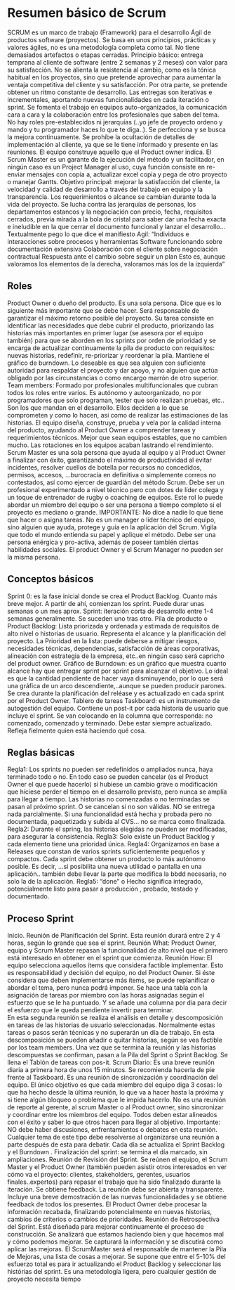 # Resumen básico de Scrum

SCRUM es un marco de trabajo (Framework) para el desarrollo Ágil de productos software (proyectos). Se basa en unos principios, prácticas y valores ágiles, no es una metodología completa como tal. No tiene demasiados artefactos o etapas cerradas.
Principio básico: entrega temprana al cliente de software (entre 2 semanas y 2 meses) con valor para su satisfacción. No se alienta la resistencia al cambio, como es la tónica habitual en los proyectos, sino que pretende aprovechar para aumentar la ventaja competitiva del cliente y su satisfacción. Por otra parte, se pretende obtener un ritmo constante de desarrollo.
Las entregas son iterativas e incrementales, aportando nuevas funcionalidades en cada iteración o sprint.
Se fomenta el trabajo en equipos  auto-organizados, la comunicación cara a cara y la colaboración entre los profesionales que saben del tema. No hay roles pre-establecidos ni jerarquías (..yo jefe de proyecto ordeno y mando y tu programador haces lo que te diga..). Se perfecciona y se busca la mejora continuamente.
Se prohíbe la ocultación de detalles de implementación al cliente, ya que se le tiene informado y presente en las reuniones.
El equipo construye aquello que el Product owner indica. El Scrum Master es un garante de la ejecución del método y un facilitador, en ningún caso es un Project Manager al uso, cuya función consiste en re-enviar mensajes con copia a, actualizar excel copia y pega de otro proyecto o manejar Gantts.
Objetivo principal: mejorar la satisfacción del cliente, la velocidad y calidad de desarrollo a través del trabajo en equipo y la transparencia.  Los requerimientos o alcance se cambian durante toda la vida del proyecto.
Se lucha contra las jerarquías de personas, los departamentos estancos y la negociación con precio, fecha, requisitos cerrados, previa mirada a la bola de cristal para saber dar una fecha exacta e ineludible en la que cerrar el documento funcional y lanzar el desarrollo…
Textualmente pego lo que dice el manifiesto Agil:
“Individuos e interacciones sobre procesos y herramientas
Software funcionando sobre documentación extensiva
Colaboración con el cliente sobre negociación contractual
Respuesta ante el cambio sobre seguir un plan
Esto es, aunque valoramos los elementos de la derecha, valoramos más los de la izquierda”

## Roles

Product Owner o dueño del producto. Es una sola persona. Dice que es lo siguiente más importante que se debe hacer. Será responsable de garantizar el máximo retorno posible del proyecto. Su tarea consiste en identificar las necesidades que debe cubrir el producto, priorizando las historias más importantes en primer lugar (se asesora por el equipo también) para que se aborden en los sprints por orden de prioridad y se encarga de actualizar continuamente la pila de producto con requisitos: nuevas historias, redefinir, re-priorizar y reordenar la pila. Mantiene el gráfico de burndown. Lo deseable es que sea alguien con suficiente autoridad para respaldar el proyecto y dar apoyo, y no alguien que actúa obligado por las circunstancias o como encargo marrón de otro superior.
Team members: Formado por profesionales multifuncionales que cubran todos los roles entre varios. Es autónomo y autoorganizado, no por programadores que solo programan, tester que solo realizan pruebas, etc.. Son los que mandan en el desarrollo.
Ellos deciden a lo que se comprometen y como lo hacen, así como de realizar las estimaciones de las historias.  El equipo diseña, construye, prueba y vela por la calidad interna del producto, ayudando al Product Owner a comprender tareas y requerimientos técnicos.
Mejor que sean equipos estables, que no cambien mucho. Las rotaciones en los equipos acaban lastrando el rendimiento.
Scrum Master es una sola persona que ayuda al equipo y al Product Owner a finalizar con éxito, garantizando el máximo de productividad al evitar incidentes, resolver cuellos de botella por recursos no concedidos, permisos, accesos, …burocracía en definitiva o simplemente correos no contestados, así como ejercer de guardián del método Scrum. Debe ser un profesional experimentado a nivel técnico pero con dotes de líder colega y un toque de entrenador de rugby o coaching de equipos. Este rol lo puede abordar un miembro del equipo o ser una persona a tiempo completo si el proyecto es mediano o grande.
IMPORTANTE: No dice a nadie lo que tiene que hacer o asigna tareas. No es un manager o líder técnico del equipo, sino alguien que ayuda, protege y guía en la aplicación del Scrum. Vigila que todo el mundo entienda su papel y aplique el método. Debe ser una persona enérgica y pro-activa, además de poseer también ciertas habilidades sociales.
El product Owner y el Scrum Manager no pueden ser la misma persona.

## Conceptos básicos

Sprint 0: es la fase inicial donde se crea el Product Backlog. Cuanto más breve mejor. A partir de ahí, comienzan los sprint. Puede durar unas semanas o un mes aprox.
Sprint: iteración corta de desarrollo entre 1-4 semanas generalmente. Se suceden uno tras otro. 
Pila de producto o Product Backlog: Lista priorizada y ordenada y estimada de requisitos de alto nivel o historias de usuario. Representa el alcance y la planificación del proyecto. La Prioridad en la lista: puede deberse a mitigar riesgos, necesidades técnicas, dependencias, satisfacción de áreas corporativas, alineación con estrategia de la empresa, etc..en ningún caso será capricho del product owner.
Gráfico de Burndown: es un gráfico que muestra cuanto alcance hay que entregar sprint por sprint para alcanzar el objetivo. Lo ideal es que la cantidad pendiente de hacer vaya disminuyendo, por lo que será una gráfica de un arco descendiente,..aunque se pueden producir parones. Se crea durante la planificación del reléase y es actualizado en cada sprint por el Product Owner.
Tablero de tareas Taskboard: es un instrumento de autogestión del equipo. Contiene un post-it por cada historia de usuario que incluye el sprint. Se van colocando en la columna que corresponda: no comenzado, comenzado y terminado. Debe estar siempre actualizado. Refleja fielmente quien está haciendo qué cosa.

## Reglas básicas

Regla1: Los sprints no pueden ser redefinidos o ampliados nunca, haya terminado todo o no. En todo caso se pueden cancelar (es el Product Owner el que puede hacerlo) si hubiese un cambio grave o modificación que hiciese perder el tiempo en el desarrollo previsto, pero nunca se amplía para llegar a tiempo. Las historias no comenzadas o no terminadas se pasan al próximo sprint. O se cancelan si no son válidas. NO se entrega nada parcialmente. Si una funcionalidad está hecha y probada pero no documentada, paquetizada y subida al CVS… no se marca como finalizada.
Regla2: Durante el spring, las historias elegidas no pueden ser modificadas, para asegurar la consistencia.
Regla3: Solo existe un Product Backlog y cada elemento tiene una prioridad única.
Regla4: Organizamos en base a Releases que constan de varios sprints suficientemente pequeños y compactos. Cada sprint debe obtener un producto lo más autónomo posible. Es decir, …si posibilita una nueva utilidad o pantalla en una aplicación.. también debe llevar la parte que modifica la bbdd necesaria, no solo la de la aplicación.
Regla5: “done” o Hecho significa integrado, potencialmente listo para pasar a producción , probado, testado y documentado.

## Proceso Sprint
Inicio. Reunión de Planificación del Sprint. Esta reunión durará entre 2 y 4 horas, según lo grande que sea el sprint.
Reunión What: Product Owner, equipo y Scrum Master repasan la funcionalidad de alto nivel que el primero está interesado en obtener en el sprint que comienza.
Reunión How: El equipo selecciona aquellos ítems que considera factible implementar. Esto es responsabilidad y decisión del equipo, no del Product Owner. Si éste considera que deben implementarse más ítems, se puede replanificar o abordar el tema, pero nunca podrá imponer. Se hace una tabla con la asignación de tareas por miembro con las horas asignadas según el esfuerzo que se le ha puntuado. Y se añade una columna por día para decir el esfuerzo que le queda pendiente invertir para terminar.     
En esta segunda reunión se realiza el análisis en detalle y descomposición en tareas de las historias de usuario seleccionadas. Normalmente estas tareas o pasos serán técnicas y no superarán un día de trabajo. En esta descomposición se pueden añadir o quitar historias, según se vea factible por los team members. Una vez que se termina la reunión y las historias descompuestas se confirman, pasan a la Pila del Sprint o Sprint Backlog. Se llena el Tablón de tareas con pos-it.
Scrum Diario: Es una breve reunión diaria a primera hora de unos 15 minutos. Se recomienda hacerla de pie frente al Taskboard. Es una reunión de sincronización y coordinación del equipo. El único objetivo es que cada miembro del equipo diga 3 cosas: lo que ha hecho desde la última reunión, lo que va a hacer hasta la próxima y si tiene algún bloqueo o problema que le impida hacerlo.
No es una reunión de reporte al gerente, al scrum Master o al Product owner, sino sincronizar y coordinar entre los miembros del equipo. Todos deben estar alineados con el éxito y saber lo que otros hacen para llegar al objetivo.
Importante: NO debe haber discusiones, enfrentamientos o debates en esta reunión. Cualquier tema de este tipo debe resolverse al organizarse una reunión a parte después de esta para debatir.
Cada día se actualiza el Sprint Backlog y el Burndown .
Finalización del sprint: se termina el día marcado, sin ampliaciones.
Reunión de Revisión del Sprint. Se reúnen el equipo, el Scrum Master y el Product Owner (también pueden asistir otros interesados en ver cómo va el proyecto: clientes, stakeholders, gerentes, usuarios finales..expertos) para repasar el trabajo que ha sido finalizado durante la iteración. Se obtiene feedback. La reunión debe ser abierta y transparente. Incluye una breve demostración de las nuevas funcionalidades y se obtiene feedback de todos los presentes. El Product Owner debe procesar la información recabada, finalizando potencialmente en nuevas historias, cambios de criterios o cambios de prioridades.
Reunión de Retrospectiva del Sprint. Está diseñada para mejorar continuamente el proceso de construcción. Se analizará que estamos haciendo bien y que hacemos mal y cómo podemos mejorar. Se capturará la información y se discutirá como aplicar las mejoras. El ScrumMaster será el responsable de mantener la Pila de Mejoras, una lista de cosas a mejorar.
Se supone que entre el 5-10% del esfuerzo total es para ir actualizando el Product Backlog y seleccionar las histórias del sprint.
Es una metodología ligera, pero cualquier gestión de proyecto necesita tiempo
